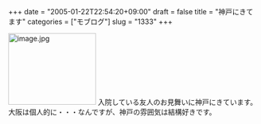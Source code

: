 +++
date = "2005-01-22T22:54:20+09:00"
draft = false
title = "神戸にきてます"
categories = ["モブログ"]
slug = "1333"
+++

<img src="http://ieiriblog.jugem.cc/?image=4114" class="pict" width="176" height="144" alt="image.jpg" />
入院している友人のお見舞いに神戸にきています。大阪は個人的に・・・なんですが、神戸の雰囲気は結構好きです。
